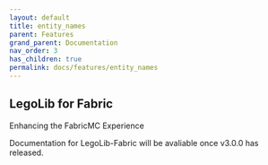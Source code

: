 ```yaml
---
layout: default
title: entity_names
parent: Features
grand_parent: Documentation
nav_order: 3
has_children: true
permalink: docs/features/entity_names
---
```

## LegoLib for Fabric  
Enhancing the FabricMC Experience  

Documentation for LegoLib-Fabric will be avaliable once v3.0.0 has released.  